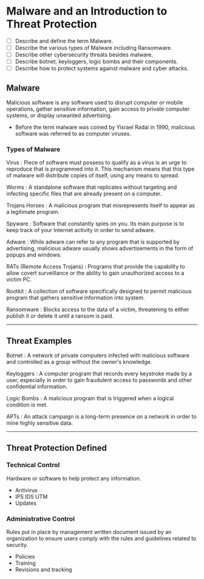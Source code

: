 # Malware and an Introduction to Threat Protection

* [ ] Describe and define the term Malware.
* [ ] Describe the various types of Malware including Ransomware.
* [ ] Describe other cybersecurity threats besides malware.
* [ ] Describe botnet, keyloggers, logic bombs and their components.
* [ ] Describe how to protect systems against malware and cyber attacks.

## Malware

Malicious software is any software used to disrupt computer or mobile operations, gather sensitive information, gain access to private computer systems, or display unwanted advertising.

* Before the term malware was coined by Yisrael Radai in 1990, malicious software was referred to as computer viruses.

### Types of Malware

Virus : Piece of software must possess to qualify as a virus is an urge to reproduce that is programmed into it. This mechanism means that this type of malware will distribute copies of itself, using any means to spread.

Worms : A standalone software that replicates without targeting and infecting specific files that are already present on a computer.

Trojans Horses : A malicious program that misrepresents itself to appear as a legitimate program.

Spyware : Software that constantly spies on you. Its main purpose is to keep track of your Internet activity in order to send adware.

Adware : While adware can refer to any program that is supported by advertising, malicious adware usually shows advertisements in the form of popups and windows.

RATs (Remote Access Trojans) : Programs that provide the capability to allow covert surveillance or the ability to gain unauthorized access to a victim PC.

Rootkit : A collection of software specifically designed to permit malicious program that gathers sensitive information into system.

Ransomware : Blocks access to the data of a victim, threatening to either publish it or delete it until a ransom is paid.

***

## Threat Examples

Botnet : A network of private computers infected with malicious software and controlled as a group without the owner's knowledge.

Keyloggers : A computer program that records every keystroke made by a user, especially in order to gain fraudulent access to passwords and other confidential information.

Logic Bombs : A malicious program that is triggered when a logical condition is met.

APTs : An attack campaign is a long-term presence on a network in order to mine highly sensitive data.

***

## Threat Protection Defined

### Technical Control

Hardware or software to help protect any information.

* Antivirus
* IPS IDS UTM
* Updates

### Administrative Control

Rules put in place by management written document issued by an organization to ensure users comply with the rules and guidelines related to security.

* Policies
* Training
* Revisions and tracking
